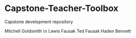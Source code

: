 # Capstone-Teacher-Toolbox
Capstone development repository 

Mitchell Goldsmith \n
Lewis Fausak
Ted Fausak
Haden Bennett

